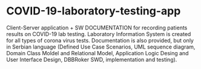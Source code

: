 # COVID-19-laboratory-testing-app
Client-Server application + SW DOCUMENTATION for recording patients results on COVID-19 lab testing. Laboratory Information System is created for all types of corona virus tests. Documentation is also provided, but only in Serbian language (Defined Use Case Scenarios, UML sequence diagram, Domain Class Moldel and Relational Model, Application Logic Desing and User Interface Design, DBBRoker SWD, implementation and testing).

